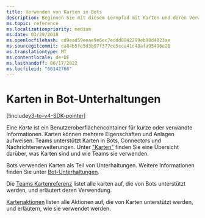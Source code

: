 ```yaml
---
title: Verwenden von Karten in Bots
description: Beginnen Sie mit diesem Lernpfad mit Karten und deren Verwendung in Bot-Nachrichten im Microsoft Teams.
ms.topic: reference
ms.localizationpriority: medium
ms.date: 03/29/2018
ms.openlocfilehash: cd9ead59eeae9e6ec7eddd8842299eb98d4823ae
ms.sourcegitcommit: ca84b5fe5d3b97f377ce5cca41c48afa95496e28
ms.translationtype: MT
ms.contentlocale: de-DE
ms.lasthandoff: 06/17/2022
ms.locfileid: "66142766"
---
```

# <a name="cards-in-bot-conversations"></a>Karten in Bot-Unterhaltungen

[!include[v3-to-v4-SDK-pointer](~/includes/v3-to-v4-pointer-bots.md)]

Eine *Karte* ist ein Benutzeroberflächencontainer für kurze oder verwandte Informationen. Karten können mehrere Eigenschaften und Anlagen aufweisen. Teams unterstützt Karten in Bots, Connectors und Nachrichtenerweiterungen. Unter ["Karten"](~/task-modules-and-cards/what-are-cards.md) finden Sie eine Übersicht darüber, was Karten sind und wie Teams sie verwenden.

Bots verwenden Karten als Teil von Unterhaltungen. Weitere Informationen finden Sie unter [Bot-Unterhaltungen](~/resources/bot-v3/bot-conversations/bots-conversations.md).

Die [Teams Kartenreferenz](~/task-modules-and-cards/cards/cards-reference.md) listet alle karten auf, die von Bots unterstützt werden, und erläutert deren Verwendung.

[Kartenaktionen](~/task-modules-and-cards/cards/cards-actions.md) listen alle Aktionen auf, die von Karten unterstützt werden, und erläutern, wie sie verwendet werden.
